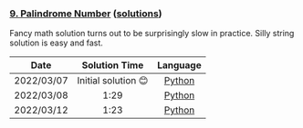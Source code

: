 ### [9. Palindrome Number](https://leetcode.com/problems/palindrome-number/) ([solutions](https://github.com/pete-debiase/Comprog/blob/main/Solutions/9.%20Palindrome%20Number/))
Fancy math solution turns out to be surprisingly slow in practice. Silly string solution is easy and fast.

|    Date    |    Solution Time    |                                                            Language                                                            |
|:----------:|:-------------------:|:------------------------------------------------------------------------------------------------------------------------------:|
| 2022/03/07 | Initial solution 😊 |      [Python](https://github.com/pete-debiase/Comprog/blob/main/Solutions/9.%20Palindrome%20Number/palindrome_number.py)       |
| 2022/03/08 |        1:29         | [Python](https://github.com/pete-debiase/Comprog/blob/main/Solutions/9.%20Palindrome%20Number/palindrome_number_2022-03-08.py) |
| 2022/03/12 |        1:23         | [Python](https://github.com/pete-debiase/Comprog/blob/main/Solutions/9.%20Palindrome%20Number/palindrome_number_2022-03-12.py) |
